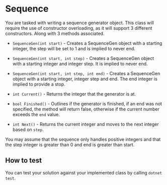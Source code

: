 # Sequence

You are tasked with writing a sequence generator object.
This class will require the use of constructor overloading, as it will
support 3 different constructors. Along with 3 methods associated.

* `SequenceGen(int start)` - Creates a SequenceGen object with a starting
    integer, the step will be set to 1 and is implied to never end.

* `SequenceGen(int start, int step)` - Creates a SequenceGen object with
    a starting integer and integer step. It is implied to never end.

* `SequenceGen(int start, int step, int end)` - Creates a SequenceGen object
    with a starting integer, integer step and end. The end integer is
    implied to provide a stop.

* `int Current()` - Returns the integer that the generator is at.

* `bool Finished()` - Outlines if the generator is finished, if
    an end was not specified, the method will return false, otherwise
    if the current number exceeds the `end` value.

* `int Next()` - Returns the current integer and moves to the next
    integer based on `step`. 


You may assume that the sequence only handles positive integers and that
the step integer is greater than 0 and end is greater than start.

## How to test

You can test your solution against your implemented class by calling
`dotnet test`.
